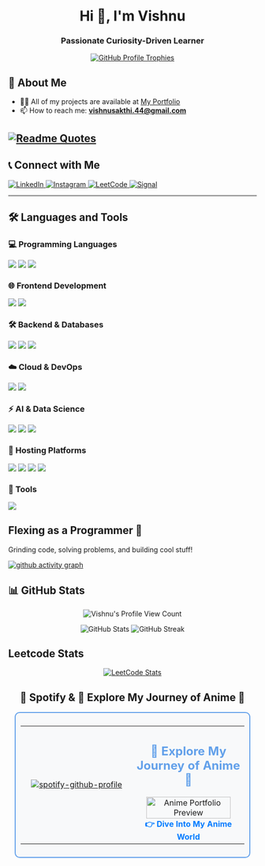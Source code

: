 <h1 align="center">Hi 👋, I'm Vishnu</h1> 
<h3 align="center">Passionate Curiosity-Driven Learner</h3>

<p align="center">
  <a href="https://github.com/ryo-ma/github-profile-trophy">
    <img src="https://github-profile-trophy.vercel.app/?username=vishnus1793&theme=onedark&no-bg=true&no-frame=true" alt="GitHub Profile Trophies" />
  </a>
</p>

## 🚀 About Me
- 👨‍💻 All of my projects are available at [My Portfolio](https://port-folio-nine-lovat.vercel.app/)
- 📫 How to reach me: **vishnusakthi.44@gmail.com**

[![Readme Quotes](https://quotes-github-readme.vercel.app/api?type=horizontal&theme=dark&quote=The%20more%20I%20read,%20the%20more%20I%20learn,%20and%20the%20more%20I%20learn,%20the%20more%20I%20realize%20I%20know%20nothing.%20-%20Fyodor%20Dostoevsky)](https://github.com/piyushsuthar/github-readme-quotes?quote="The%20more%20I%20read,%20the%20more%20I%20learn,%20and%20the%20more%20I%20learn,%20the%20more%20I%20realize%20I%20know%20nothing.%20-%20Fyodor%20Dostoevsky")
---

## 📞 Connect with Me
<p align="left">
  <a href="https://www.linkedin.com/in/vishnu-s-0477ba246/" target="blank">
    <img src="https://img.shields.io/badge/LinkedIn-0A66C2?style=for-the-badge&logo=linkedin&logoColor=white" alt="LinkedIn" />
  </a>
  <a href="https://instagram.com/ivishnu1793" target="blank">
    <img src="https://img.shields.io/badge/Instagram-E4405F?style=for-the-badge&logo=instagram&logoColor=white" alt="Instagram" />
  </a>
  <a href="https://www.leetcode.com/vishnu1793" target="blank">
    <img src="https://img.shields.io/badge/LeetCode-FFA116?style=for-the-badge&logo=leetcode&logoColor=black" alt="LeetCode" />
  </a>
  <a href="https://signal.me/#eu/Pjsj-DYDMmFZBKgu2O8FIl3dKtsVVuXeb2HHI2DFN4S931ZTjipOLaa9TIcSwDeX" target="blank">
    <img src="https://img.shields.io/badge/Signal-3A76F0?style=for-the-badge&logo=signal&logoColor=white" alt="Signal" />
  </a>
</p>

---

## 🛠️ Languages and Tools

### 💻 Programming Languages  
<p>  
  <a href="https://www.python.org/doc/"><img src="https://img.shields.io/badge/Python-3776AB?style=for-the-badge&logo=python&logoColor=white" /></a>  
  <a href="https://docs.oracle.com/en/java/"><img src="https://img.shields.io/badge/Java-007396?style=for-the-badge&logo=java&logoColor=white" /></a>  
  <a href="https://developer.mozilla.org/en-US/docs/Web/JavaScript"><img src="https://img.shields.io/badge/JavaScript-F7DF1E?style=for-the-badge&logo=javascript&logoColor=black" /></a>  
</p>  

### 🌐 Frontend Development  
<p>  
  <a href="https://react.dev/learn"><img src="https://img.shields.io/badge/React-61DAFB?style=for-the-badge&logo=react&logoColor=black" /></a>  
  <a href="https://help.figma.com/hc/en-us"><img src="https://img.shields.io/badge/Figma-F24E1E?style=for-the-badge&logo=figma&logoColor=white" /></a>  
</p>  

### 🛠 Backend & Databases  
<p>  
  <a href="https://nodejs.org/en/docs/"><img src="https://img.shields.io/badge/Node.js-339933?style=for-the-badge&logo=node.js&logoColor=white" /></a>  
  <a href="https://www.mongodb.com/docs/"><img src="https://img.shields.io/badge/MongoDB-47A248?style=for-the-badge&logo=mongodb&logoColor=white" /></a>  
  <a href="https://github.com/vishnus1793/Obsidian_Notes/blob/main/MySql.md"><img src="https://img.shields.io/badge/MySQL-4479A1?style=for-the-badge&logo=mysql&logoColor=white" /></a>
</p>

### ☁️ Cloud & DevOps
<p>
  <a href="https://github.com/vishnus1793/Obsidian_Notes/blob/main/AWS.md"><img src="https://img.shields.io/badge/AWS-232F3E?style=for-the-badge&logo=amazon-aws&logoColor=white" /></a>
  <a href="https://github.com/vishnus1793/Obsidian_Notes/blob/main/Docker.md"><img src="https://img.shields.io/badge/Docker-2496ED?style=for-the-badge&logo=docker&logoColor=white" /></a>
<!--   <img src="https://img.shields.io/badge/Kubernetes-326CE5?style=for-the-badge&logo=kubernetes&logoColor=white" /> -->
</p>

### ⚡ AI & Data Science  
<p>  
  <a href="https://www.tensorflow.org/"><img src="https://img.shields.io/badge/TensorFlow-FF6F00?style=for-the-badge&logo=tensorflow&logoColor=white" /></a>  
  <a href="https://pytorch.org/docs/stable/index.html"><img src="https://img.shields.io/badge/PyTorch-EE4C2C?style=for-the-badge&logo=pytorch&logoColor=white" /></a>  
    <a href="https://scikit-learn.org/stable/index.html"><img src="https://img.shields.io/badge/ScikitLearn-F7931E?style=for-the-badge&logo=scikit-learn&logoColor=white" /></a>  
</p> 

### 🚀 Hosting Platforms  
<p>  
  <a href="https://render.com/docs"><img src="https://img.shields.io/badge/Render-46E3B7?style=for-the-badge&logo=render&logoColor=black" /></a>  
  <a href="https://vercel.com/docs"><img src="https://img.shields.io/badge/Vercel-000000?style=for-the-badge&logo=vercel&logoColor=white" /></a>  
  <a href="https://docs.streamlit.io/"><img src="https://img.shields.io/badge/Streamlit-FF4B4B?style=for-the-badge&logo=streamlit&logoColor=white" /></a>  
  <a href="https://localxpose.io/docs"><img src="https://img.shields.io/badge/LocalXpose-1D2D50?style=for-the-badge&logo=localxpose&logoColor=white" /></a>  
</p>

### 🔑 Tools 
<p><a href="https://bitwarden.com/">
  <img src="https://camo.githubusercontent.com/ff98cdc123c03716521aa80f6a8092a16e0596325b0dd1ad80547f9ccc45046a/68747470733a2f2f696d672e736869656c64732e696f2f62616467652f62697477617264656e2d2532333137354444432e7376673f7374796c653d666f722d7468652d6261646765266c6f676f3d62697477617264656e266c6f676f436f6c6f723d7768697465" /></a>

</p>

## Flexing as a Programmer 🚀  
Grinding code, solving problems, and building cool stuff!  


[![github activity graph](https://github-readme-activity-graph.vercel.app/graph?username=vishnus1793&bg_color=000000&color=ffffff&line=51f565&point=ffffff&area=true&hide_border=true)](https://github.com/ashutosh00710/github-readme-activity-graph)
<!-- <img src="https://raw.githubusercontent.com/Rithik20041/Rithik20041/output/snake.svg" alt="Snake animation" /> -->

## 📊 GitHub Stats

<p align="center">
  <img src="https://komarev.com/ghpvc/?username=vishnus1793&color=green" alt="Vishnu's Profile View Count">
</p>


<p align="center">
  <img src="https://github-readme-stats.vercel.app/api?username=vishnus1793&show_icons=true&theme=radical" alt="GitHub Stats" />
  <img src="https://github-readme-streak-stats.herokuapp.com/?user=vishnus1793&theme=radical" alt="GitHub Streak" />
</p>


## Leetcode Stats

<p align="center">
  <a href="https://leetcode.com/vishnu1793" target="_blank">
    <img title="LeetCode Stats" alt="LeetCode Stats" src="https://leetcard.jacoblin.cool/vishnu1793?ext=heatmap" />
  </a>
</p>

<div align="center">

  

## 🎵 Spotify & 🎴 Explore My Journey of Anime 🎌  

<div align="center" style="border: 2px solid #62a0ea; border-radius: 10px; padding: 10px; background-color: #f8f9fa; width: 90%; max-width: 800px;">
<table>
  <tr>
    <td align="center" width="50%">
<div style="text-align: center;">
<!--   <h2 style="color: #62a0ea; font-family: Arial, sans-serif;">🎧 My Spotify Picks 🎧</h2>
  <a href="https://spotify-github-profile.kittinanx.com/api/view?uid=31n3twwswu6rnlsqw74ptht4445y&redirect=true&show_offline=true">
    <img src="https://spotify-github-profile.kittinanx.com/api/view?uid=31n3twwswu6rnlsqw74ptht4445y&cover_image=true&theme=novatorem&show_offline=true&background_color=1e1e2e&interchange=true" 
         alt="Spotify Now Playing" 
         style="border-radius: 12px; box-shadow: 0px 4px 10px rgba(0, 0, 0, 0.5);">
  </a> -->
  
  [![spotify-github-profile](https://spotify-github-profile.kittinanx.com/api/view?uid=31n3twwswu6rnlsqw74ptht4445y&cover_image=true&theme=default&show_offline=false&background_color=121212&interchange=false&bar_color=53b14f&bar_color_cover=false)](https://github.com/kittinan/spotify-github-profile)

</div>
    </td>
    <td align="center" width="50%">
      <h2 style="color: #62a0ea;">🎴 Explore My Journey of Anime 🎌</h2>
      <a href="https://animesite-zeta.vercel.app/">
        <img src="https://raw.githubusercontent.com/vishnus1793/Wallpapers/main/SoloLeveling%20Game.gif" alt="Anime Portfolio Preview" width="90%" style="border-radius: 8px;">
      </a>
      <br>
      <a href="https://animesite-zeta.vercel.app/" style="font-weight: bold; font-size: 16px; text-decoration: none; color: #007bff;">👉 Dive Into My Anime World</a>
    </td>
  </tr>
</table>
</div>


